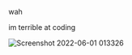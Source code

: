 wah

im terrible at coding

![Screenshot 2022-06-01 013326](https://user-images.githubusercontent.com/84644509/185271884-984df103-c375-4413-bb2a-ec07af4b2e12.png)
